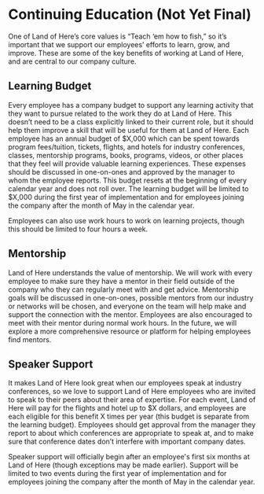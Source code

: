 # Continuing Education (Not Yet Final)

One of Land of Here’s core values is “Teach ‘em how to fish,” so it’s important that we support our employees’ efforts to learn, grow, and improve. These are some of the key benefits of working at Land of Here, and are central to our company culture.

## Learning Budget

Every employee has a company budget to support any learning activity that they want to pursue related to the work they do at Land of Here. This doesn’t need to be a class explicitly linked to their current role, but it should help them improve a skill that will be useful for them at Land of Here. Each employee has an annual budget of $X,000 which can be spent towards program fees/tuition, tickets, flights, and hotels for industry conferences, classes, mentorship programs, books, programs, videos, or other places that they feel will provide valuable learning experiences. These expenses should be discussed in one-on-ones and approved by the manager to whom the employee reports. This budget resets at the beginning of every calendar year and does not roll over.  The learning budget will be limited to $X,000 during the first year of implementation and for employees joining the company after the month of May in the calendar year.

Employees can also use work hours to work on learning projects, though this should be limited to four hours a week.

## Mentorship

Land of Here understands the value of mentorship.  We will work with every employee to make sure they have a mentor in their field outside of the company who they can regularly meet with and get advice. Mentorship goals will be discussed in one-on-ones, possible mentors from our industry or networks will be chosen, and everyone on the team will help make and support the connection with the mentor. Employees are also encouraged to meet with their mentor during normal work hours. In the future, we will explore a more comprehensive resource or platform for helping employees find mentors.

## Speaker Support

It makes Land of Here look great when our employees speak at industry conferences, so we love to support Land of Here employees who are invited to speak to their peers about their area of expertise. For each event, Land of Here will pay for the flights and hotel up to $X dollars, and employees are each eligible for this benefit X times per year (this budget is separate from the learning budget). Employees should get approval from the manager they report to about which conferences are appropriate to speak at, and to make sure that conference dates don’t interfere with important company dates.

Speaker support will officially begin after an employee's first six months at Land of Here (though exceptions may be made earlier). Support will be limited to two events during the first year of implementation and for employees joining the company after the month of May in the calendar year.
